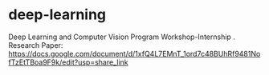 # deep-learning

Deep Learning and Computer Vision Program Workshop-Internship . 
Research Paper: https://docs.google.com/document/d/1xfQ4L7EMnT_1ord7c48BUhRf9481NofTzEtTBoa9F9k/edit?usp=share_link
